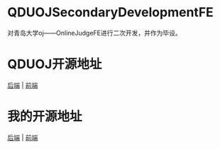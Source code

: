 # QDUOJSecondaryDevelopmentFE
对青岛大学oj——OnlineJudgeFE进行二次开发，并作为毕设。

# QDUOJ开源地址

[后端](https://github.com/QingdaoU/OnlineJudge) | [前端](https://github.com/QingdaoU/OnlineJudgeFE)

# 我的开源地址

[后端](https://github.com/ZhangAo1999/QDUOJSecondaryDevelopment) | [前端](https://github.com/ZhangAo1999/QDUOJSecondaryDevelopmentFE)
